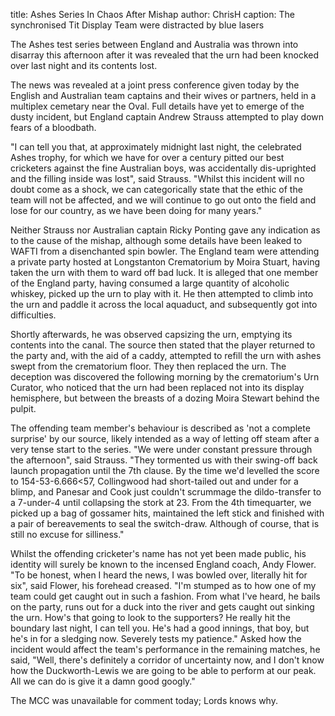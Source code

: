 title: Ashes Series In Chaos After Mishap
author: ChrisH
caption: The synchronised Tit Display Team were distracted by blue lasers

<p>
The Ashes test series between England and Australia was thrown into 
disarray this afternoon after it was revealed that the urn had been knocked over 
last night and its contents lost.
</p>

<!--BREAK-->

<p>
The news was revealed at a joint press conference given today by the English and Australian team captains and their wives or partners, held in a 
multiplex cemetary near the Oval. Full details have yet to emerge of the dusty incident, but England captain Andrew Strauss attempted to play down 
fears of a bloodbath.
</p>

<p>
"I can tell you that, at approximately midnight last night, the celebrated Ashes trophy, for which we have for over a century pitted our best 
cricketers against the fine Australian boys, was accidentally dis-uprighted and the filling inside was lost", said Strauss. "Whilst this incident 
will no doubt come as a shock, we can categorically state that the ethic of the team will not be affected, and we will continue to go out onto the 
field and lose for our country, as we have been doing for many years."
</p>

<p>
Neither Strauss nor Australian captain Ricky Ponting gave any indication 
as to the cause of the mishap, although some details have been leaked to WAFTI 
from a disenchanted spin bowler. The England team were attending a private party hosted at Longstanton Crematorium by Moira Stuart, having taken the 
urn with them to ward off bad luck. It is alleged that one member of the England party, having consumed a large quantity of alcoholic whiskey, picked 
up the urn to play with it. He then attempted to climb into the urn and paddle it across the local aquaduct, and subsequently got into difficulties.
</p>

<p>
Shortly afterwards, he was observed capsizing the urn, emptying its contents into the canal. The source then stated that the player returned to the 
party and, with the aid of a caddy, attempted to refill the urn with ashes swept from the crematorium floor. They then replaced the urn. The 
deception was discovered the following morning by the crematorium's Urn Curator, who noticed that the urn had been replaced not into its display 
hemisphere, but between the breasts of a dozing Moira Stewart behind the pulpit.
</p>

<p>
The offending team member's behaviour is described as 'not a complete surprise' by our source, likely intended as a way of letting off steam after a 
very tense start to the series. "We were under constant pressure through the afternoon", said Strauss. "They tormented us with their swing-off back 
launch propagation until the 7th clause. By the time we'd levelled the score to 154-53-6.666<57, Collingwood had short-tailed out and under for a 
blimp, and Panesar and Cook just couldn't scrummage the dildo-transfer to a 7-under-4 until collapsing the stork at 23. From the 4th timequarter, we 
picked up a bag of gossamer hits, maintained the left stick and finished with a pair of bereavements to seal the switch-draw. Although of course, 
that is still no excuse for silliness."
</p>

<p>
Whilst the offending cricketer's name has not yet been made public, his identity will surely be known to the incensed England coach, Andy Flower. "To 
be honest, when I heard the news, I was bowled over, literally hit for six", said Flower, his forehead creased. "I'm stumped as to how one of my team 
could get caught out in such a fashion. From what I've heard, he bails on the party, runs out for a duck into the river and gets caught out sinking 
the urn. How's that going to look to the supporters? He really hit the boundary last night, I can tell you. He's had a good innings, that boy, but 
he's in for a sledging now. Severely tests my patience." Asked how the incident would affect the team's performance in the remaining matches, he 
said, "Well, there's definitely a corridor of uncertainty now, and I don't know how the Duckworth-Lewis we are going to be able to perform at our 
peak. All we can do is give it a damn good googly."
</p>

<p>
The MCC was unavailable for comment today; Lords knows why. 
</p>
